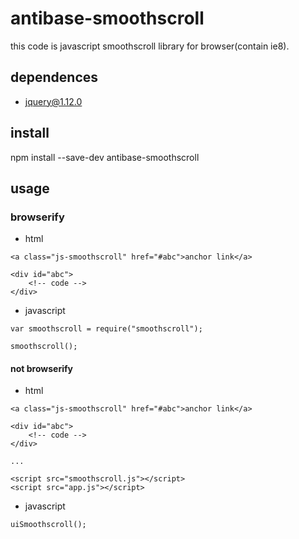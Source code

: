# antibase-smoothscroll

this code is javascript smoothscroll library for browser(contain ie8).

## dependences
- jquery@1.12.0

## install
npm install --save-dev antibase-smoothscroll

## usage

### browserify

- html
```
<a class="js-smoothscroll" href="#abc">anchor link</a>

<div id="abc">
    <!-- code -->
</div>
```

- javascript
```
var smoothscroll = require("smoothscroll");

smoothscroll();

```

#### not browserify

- html
```
<a class="js-smoothscroll" href="#abc">anchor link</a>

<div id="abc">
    <!-- code -->
</div>

...

<script src="smoothscroll.js"></script>
<script src="app.js"></script>
```

- javascript
```
uiSmoothscroll();
```
